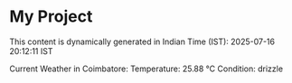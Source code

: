 # My Project

This content is dynamically generated in Indian Time (IST): 2025-07-16 20:12:11 IST


Current Weather in Coimbatore:
Temperature: 25.88 °C
Condition: drizzle

